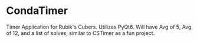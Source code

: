 # CondaTimer
Timer Application for Rubik's Cubers. Utilizes PyQt6. Will have Avg of 5, Avg of 12, and a list of solves, similar to CSTimer as a fun project.
